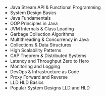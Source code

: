 - Java Stream API & Functional Programming
- System Design Basics
- Java Fundamentals
- OOP Principles in Java
- JVM Internals & Class Loading
- Garbage Collection Algorithms
- Multithreading & Concurrency in Java
- Collections & Data Structures
- High Scalability Patterns
- CAP Theorem & Distributed Systems
- Latency and Throughput Zero to Hero
- Monitoring and Logging
- DevOps & Infrastructure as Code
- Proxy Forward and Reverse
- LLD HLD Basics
- Popular System Designs LLD and HLD